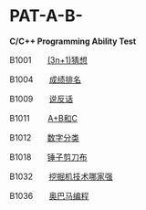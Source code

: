 # PAT-A-B-
**C/C++ Programming Ability Test**

B1001　　[(3n+1)猜想](https://github.com/wang-jinghui/PAT-A-B-/blob/master/B1001.md)

B1004　　[成绩排名](https://github.com/wang-jinghui/PAT-A-B-/blob/master/B1004.md)

B1009　　[说反话](https://github.com/wang-jinghui/PAT-A-B-/blob/master/B1009.md)

B1011　　 [A+B和C](https://github.com/wang-jinghui/PAT-A-B-/blob/master/B1011.md)

B1012　　[数字分类](https://github.com/wang-jinghui/PAT-A-B-/blob/master/B1012.md)

B1018　　[锤子剪刀布](https://github.com/wang-jinghui/PAT-A-B-/blob/master/B1018.md)

B1032　　[挖掘机技术哪家强](https://github.com/wang-jinghui/PAT-A-B-/blob/master/B1032.md)

B1036　　[奥巴马编程](https://github.com/wang-jinghui/PAT-A-B-/blob/master/B1036.md)


